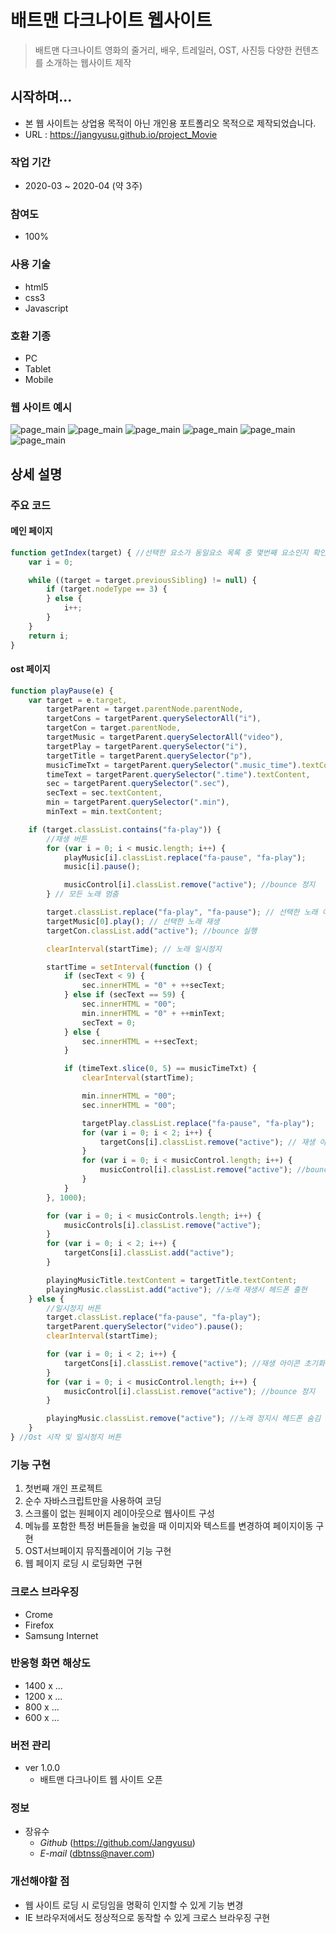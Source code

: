 # 배트맨 다크나이트 웹사이트
> 배트맨 다크나이트 영화의 줄거리, 배우, 트레일러, OST, 사진등 다양한 컨텐츠를 소개하는 웹사이트 제작

## 시작하며...
* 본 웹 사이트는 상업용 목적이 아닌 개인용 포트폴리오 목적으로 제작되었습니다.
* URL : https://jangyusu.github.io/project_Movie

### 작업 기간
* 2020-03 ~ 2020-04 (약 3주)

### 참여도
* 100%

### 사용 기술
* html5
* css3
* Javascript

### 호환 기종
* PC
* Tablet
* Mobile

### 웹 사이트 예시
![page_main](https://github.com/Jangyusu/project_Movie/blob/master/readme/img/index_01.jpg)
![page_main](https://github.com/Jangyusu/project_Movie/blob/master/readme/img/synopsis_01.jpg)
![page_main](https://github.com/Jangyusu/project_Movie/blob/master/readme/img/casting_01.jpg)
![page_main](https://github.com/Jangyusu/project_Movie/blob/master/readme/img/trailer_01.jpg)
![page_main](https://github.com/Jangyusu/project_Movie/blob/master/readme/img/ost_01.jpg)
![page_main](https://github.com/Jangyusu/project_Movie/blob/master/readme/img/gallery_01.jpg)

## 상세 설명
### 주요 코드
#### 메인 페이지
```javascript
function getIndex(target) { //선택한 요소가 동일요소 목록 중 몇번째 요소인지 확인
    var i = 0;

    while ((target = target.previousSibling) != null) {
        if (target.nodeType == 3) {
        } else {
            i++;
        }
    }
    return i;
}
```

#### ost 페이지
```javascript
function playPause(e) {
    var target = e.target,
        targetParent = target.parentNode.parentNode,
        targetCons = targetParent.querySelectorAll("i"),
        targetCon = target.parentNode,
        targetMusic = targetParent.querySelectorAll("video"),
        targetPlay = targetParent.querySelector("i"),
        targetTitle = targetParent.querySelector("p"),
        musicTimeTxt = targetParent.querySelector(".music_time").textContent,
        timeText = targetParent.querySelector(".time").textContent,
        sec = targetParent.querySelector(".sec"),
        secText = sec.textContent,
        min = targetParent.querySelector(".min"),
        minText = min.textContent;

    if (target.classList.contains("fa-play")) {
        //재생 버튼
        for (var i = 0; i < music.length; i++) {
            playMusic[i].classList.replace("fa-pause", "fa-play");
            music[i].pause();

            musicControl[i].classList.remove("active"); //bounce 정지
        } // 모든 노래 멈춤

        target.classList.replace("fa-play", "fa-pause"); // 선택한 노래 아이콘 변경
        targetMusic[0].play(); // 선택한 노래 재생
        targetCon.classList.add("active"); //bounce 실행

        clearInterval(startTime); // 노래 일시정지

        startTime = setInterval(function () {
            if (secText < 9) {
                sec.innerHTML = "0" + ++secText;
            } else if (secText == 59) {
                sec.innerHTML = "00";
                min.innerHTML = "0" + ++minText;
                secText = 0;
            } else {
                sec.innerHTML = ++secText;
            }

            if (timeText.slice(0, 5) == musicTimeTxt) {
                clearInterval(startTime);

                min.innerHTML = "00";
                sec.innerHTML = "00";

                targetPlay.classList.replace("fa-pause", "fa-play");
                for (var i = 0; i < 2; i++) {
                    targetCons[i].classList.remove("active"); // 재생 아이콘 초기화
                }
                for (var i = 0; i < musicControl.length; i++) {
                    musicControl[i].classList.remove("active"); //bounce 정지
                }
            }
        }, 1000);

        for (var i = 0; i < musicControls.length; i++) {
            musicControls[i].classList.remove("active");
        }
        for (var i = 0; i < 2; i++) {
            targetCons[i].classList.add("active");
        }

        playingMusicTitle.textContent = targetTitle.textContent;
        playingMusic.classList.add("active"); //노래 재생시 헤드폰 출현
    } else {
        //일시정지 버튼
        target.classList.replace("fa-pause", "fa-play");
        targetParent.querySelector("video").pause();
        clearInterval(startTime);

        for (var i = 0; i < 2; i++) {
            targetCons[i].classList.remove("active"); //재생 아이콘 초기화
        }
        for (var i = 0; i < musicControl.length; i++) {
            musicControl[i].classList.remove("active"); //bounce 정지
        }

        playingMusic.classList.remove("active"); //노래 정지시 헤드폰 숨김
    }
} //Ost 시작 및 일시정지 버튼
```

### 기능 구현
1. 첫번째 개인 프로젝트
2. 순수 자바스크립트만을 사용하여 코딩
3. 스크롤이 없는 원페이지 레이아웃으로 웹사이트 구성
4. 메뉴를 포함한 특정 버튼들을 눌렀을 때 이미지와 텍스트를 변경하여 페이지이동 구현
5. OST서브페이지 뮤직플레이어 기능 구현
6. 웹 페이지 로딩 시 로딩화면 구현

### 크로스 브라우징
* Crome
* Firefox
* Samsung Internet

### 반응형 화면 해상도
* 1400 x ...
* 1200 x ...
* 800 x ...
* 600 x ...

### 버전 관리
* ver 1.0.0
  * 배트맨 다크나이트 웹 사이트 오픈

### 정보
* 장유수
  * *Github* (https://github.com/Jangyusu)
  * *E-mail* (dbtnss@naver.com)

### 개선해야할 점
* 웹 사이트 로딩 시 로딩임을 명확히 인지할 수 있게 기능 변경
* IE 브라우저에서도 정상적으로 동작할 수 있게 크로스 브라우징 구현
